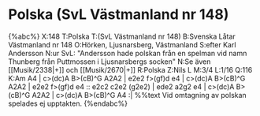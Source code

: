 # Polska (SvL Västmanland nr 148)

{%abc%}
X:148
T:Polska
T:(SvL Västmanland nr 148)
B:Svenska Låtar Västmanland nr 148
O:Hörken, Ljusnarsberg, Västmanland
S:efter Karl Andersson
N:ur SvL: "Andersson hade polskan från en spelman vid namn Thunberg från Puttmossen i Ljusnarsbergs socken"
N:Se även [[Musik/2338|+]] och [[Musik/2670|+]]
R:Polska
Z:Nils L
M:3/4
L:1/16
Q:116
K:Am
A4 | c>(dc)A B>(cB)^G A2A2 | e2e2 f>(gf)d e4 | c>(dc)A B>(cB)^G A2A2 | e2e2 f>(gf)d e4 ::
e2c2 c2e2 (g2e2) | ede2 a2g2 e4 | c>(dc)A B>(cB)^G A2A2 | c>(dc)A B>(cB)^G A4 :|
%%text Vid omtagning av polskan spelades ej upptakten.
{%endabc%}
